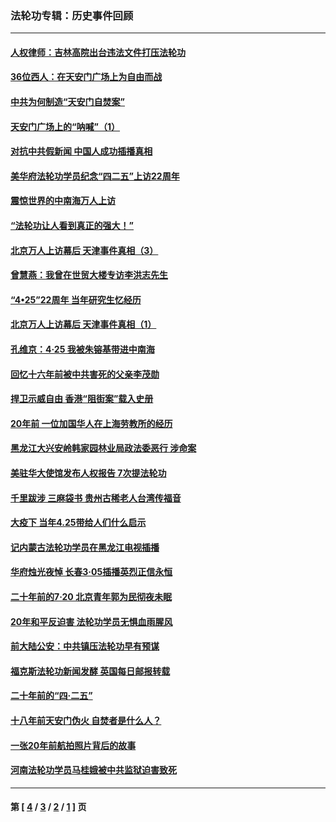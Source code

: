 ### 法轮功专辑：历史事件回顾
---
#### [人权律师：吉林高院出台违法文件打压法轮功](../../pages/nf5793/n13825665.md?11300430) 
#### [36位西人：在天安门广场上为自由而战](../../pages/nf5793/n13390029.md?11300430) 
#### [中共为何制造“天安门自焚案”](../../pages/nf5793/n13183270.md?11300430) 
#### [天安门广场上的“呐喊”（1）](../../pages/nf5793/n13105277.md?11300430) 
#### [对抗中共假新闻 中国人成功插播真相](../../pages/nf5793/n12910618.md?11300430) 
#### [美华府法轮功学员纪念“四二五”上访22周年](../../pages/nf5793/n12904445.md?11300430) 
#### [震惊世界的中南海万人上访](../../pages/nf5793/n12903976.md?11300430) 
#### [“法轮功让人看到真正的强大！”](../../pages/nf5793/n12903195.md?11300430) 
#### [北京万人上访幕后 天津事件真相（3）](../../pages/nf5793/n12902807.md?11300430) 
#### [曾慧燕：我曾在世贸大楼专访李洪志先生](../../pages/nf5793/n12898729.md?11300430) 
#### [“4•25”22周年 当年研究生忆经历](../../pages/nf5793/n12894152.md?11300430) 
#### [北京万人上访幕后 天津事件真相（1）](../../pages/nf5793/n12885174.md?11300430) 
#### [孔维京：4·25 我被朱镕基带进中南海](../../pages/nf5793/n12864987.md?11300430) 
#### [回忆十六年前被中共害死的父亲李茂勋](../../pages/nf5793/n12880270.md?11300430) 
#### [捍卫示威自由 香港“阻街案”载入史册](../../pages/nf5793/n12811245.md?11300430) 
#### [20年前 一位加国华人在上海劳教所的经历](../../pages/nf5793/n12707932.md?11300430) 
#### [黑龙江大兴安岭韩家园林业局政法委恶行 涉命案](../../pages/nf5793/n12622815.md?11300430) 
#### [美驻华大使馆发布人权报告 7次提法轮功](../../pages/nf5793/n12520541.md?11300430) 
#### [千里跋涉 三麻袋书 贵州古稀老人台湾传福音](../../pages/nf5793/n12198750.md?11300430) 
#### [大疫下 当年4.25带给人们什么启示](../../pages/nf5793/n12058565.md?11300430) 
#### [记内蒙古法轮功学员在黑龙江电视插播](../../pages/nf5793/n11699194.md?11300430) 
#### [华府烛光夜悼 长春3·05插播英烈正信永恒](../../pages/nf5793/n11397432.md?11300430) 
#### [二十年前的7·20 北京青年郭为民彻夜未眠](../../pages/nf5793/n11354195.md?11300430) 
#### [20年和平反迫害 法轮功学员无惧血雨腥风](../../pages/nf5793/n11348279.md?11300430) 
#### [前大陆公安：中共镇压法轮功早有预谋](../../pages/nf5793/n11352168.md?11300430) 
#### [福克斯法轮功新闻发酵  英国每日邮报转载](../../pages/nf5793/n11285952.md?11300430) 
#### [二十年前的“四·二五”](../../pages/nf5793/n11207639.md?11300430) 
#### [十八年前天安门伪火 自焚者是什么人？](../../pages/nf5793/n10996556.md?11300430) 
#### [一张20年前航拍照片背后的故事](../../pages/nf5793/n10693797.md?11300430) 
#### [河南法轮功学员马桂娥被中共监狱迫害致死](../../pages/nf5793/n10684974.md?11300430) 

---
#### 第 [ [4](./4.md?11300430) / [3](./3.md?11300430) / [2](./2.md?11300430) / [1](./1.md?11300430) ] 页
